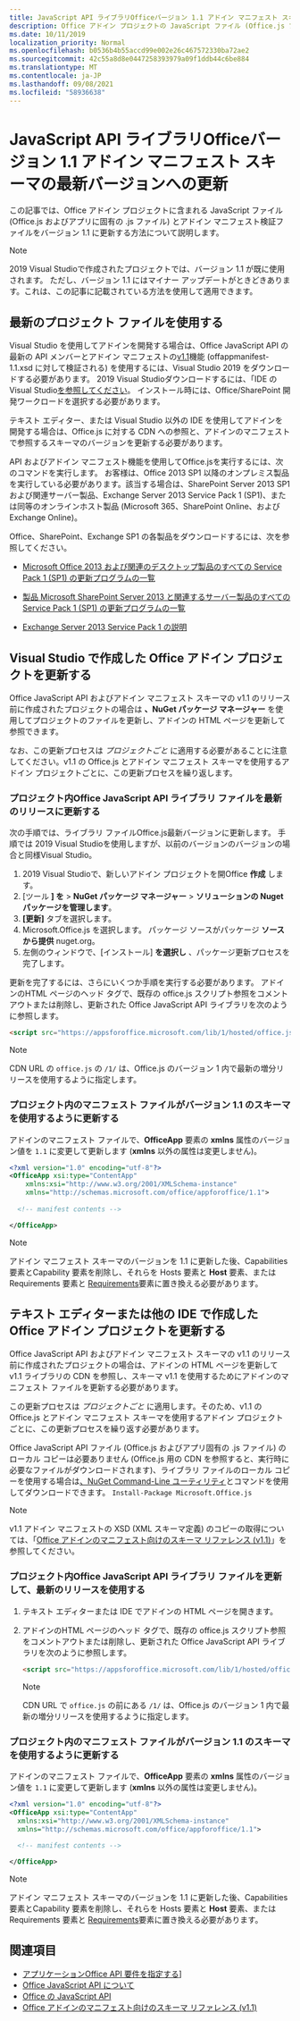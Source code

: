 ```yaml
---
title: JavaScript API ライブラリOfficeバージョン 1.1 アドイン マニフェスト スキーマの最新バージョンへの更新
description: Office アドイン プロジェクトの JavaScript ファイル (Office.js ファイルとアプリに固有の .js ファイル) とアドイン マニフェスト検証ファイルをバージョン 1.1 に更新します。
ms.date: 10/11/2019
localization_priority: Normal
ms.openlocfilehash: b0536b4b55accd99e002e26c467572330ba72ae2
ms.sourcegitcommit: 42c55a8d8e0447258393979a09f1ddb44c6be884
ms.translationtype: MT
ms.contentlocale: ja-JP
ms.lasthandoff: 09/08/2021
ms.locfileid: "58936638"
---
```

# <a name="update-to-the-latest-office-javascript-api-library-and-version-11-add-in-manifest-schema"></a>JavaScript API ライブラリOfficeバージョン 1.1 アドイン マニフェスト スキーマの最新バージョンへの更新

この記事では、Office アドイン プロジェクトに含まれる JavaScript ファイル (Office.js およびアプリに固有の .js ファイル) とアドイン マニフェスト検証ファイルをバージョン 1.1 に更新する方法について説明します。

> [!NOTE]
> 2019 Visual Studioで作成されたプロジェクトでは、バージョン 1.1 が既に使用されます。 ただし、バージョン 1.1 にはマイナー アップデートがときどきあります。これは、この記事に記載されている方法を使用して適用できます。

## <a name="use-the-most-up-to-date-project-files"></a>最新のプロジェクト ファイルを使用する

Visual Studio を使用してアドインを開発する場合は、Office JavaScript API の最新の API メンバーとアドイン マニフェストの[v1.1](../develop/add-in-manifests.md)機能 (offappmanifest-1.1.xsd に対して検証される) を使用するには、Visual Studio 2019 をダウンロードする必要があります。 2019 Visual Studioダウンロードするには、「IDE のVisual Studio[を参照してください](https://visualstudio.microsoft.com/vs/)。 インストール時には、Office/SharePoint 開発ワークロードを選択する必要があります。

テキスト エディター、または Visual Studio 以外の IDE を使用してアドインを開発する場合は、Office.js に対する CDN への参照と、アドインのマニフェストで参照するスキーマのバージョンを更新する必要があります。

API およびアドイン マニフェスト機能を使用してOffice.jsを実行するには、次のコマンドを実行します。 お客様は、Office 2013 SP1 以降のオンプレミス製品を実行している必要があります。該当する場合は、SharePoint Server 2013 SP1 および関連サーバー製品、Exchange Server 2013 Service Pack 1 (SP1)、または同等のオンラインホスト製品 (Microsoft 365、SharePoint Online、および Exchange Online)。

Office、SharePoint、Exchange SP1 の各製品をダウンロードするには、次を参照してください。

- [Microsoft Office 2013 および関連のデスクトップ製品のすべての Service Pack 1 (SP1) の更新プログラムの一覧](https://support.microsoft.com/kb/2850036)

- [製品 Microsoft SharePoint Server 2013 と関連するサーバー製品のすべての Service Pack 1 (SP1) の更新プログラムの一覧](https://support.microsoft.com/kb/2850035)

- [Exchange Server 2013 Service Pack 1 の説明](https://support.microsoft.com/kb/2926248)


## <a name="updating-an-office-add-in-project-created-with-visual-studio"></a>Visual Studio で作成した Office アドイン プロジェクトを更新する

Office JavaScript API およびアドイン マニフェスト スキーマの v1.1 のリリース前に作成されたプロジェクトの場合は **、NuGet パッケージ マネージャー** を使用してプロジェクトのファイルを更新し、アドインの HTML ページを更新して参照できます。 

なお、この更新プロセスは _プロジェクトごと_ に適用する必要があることに注意してください。v1.1 の Office.js とアドイン マニフェスト スキーマを使用するアドイン プロジェクトごとに、この更新プロセスを繰り返します。

### <a name="update-the-office-javascript-api-library-files-in-your-project-to-the-newest-release"></a>プロジェクト内Office JavaScript API ライブラリ ファイルを最新のリリースに更新する
次の手順では、ライブラリ ファイルOffice.js最新バージョンに更新します。 手順では 2019 Visual Studioを使用しますが、以前のバージョンのバージョンの場合と同様Visual Studio。

1. 2019 Visual Studioで、新しいアドイン プロジェクトを開Office **作成** します。
2. [ツール **] を**  >  **NuGet パッケージ マネージャー**  >  **ソリューションの Nuget パッケージを管理します**。
3. **[更新]** タブを選択します。
4. Microsoft.Office.js を選択します。 パッケージ ソースがパッケージ **ソースから提供** nuget.org。
5. 左側のウィンドウで、[インストール] **を選択し** 、パッケージ更新プロセスを完了します。

更新を完了するには、さらにいくつか手順を実行する必要があります。 アドインのHTML ページのヘッド タグで、既存の office.js スクリプト参照をコメントアウトまたは削除し、更新された Office JavaScript API ライブラリを次のように参照します。

  ```html
  <script src="https://appsforoffice.microsoft.com/lib/1/hosted/office.js" type="text/javascript"></script>
  ```

   > [!NOTE] 
   > CDN URL の `office.js` の `/1/` は、Office.js のバージョン 1 内で最新の増分リリースを使用するように指定します。


### <a name="update-the-manifest-file-in-your-project-to-use-schema-version-11"></a>プロジェクト内のマニフェスト ファイルがバージョン 1.1 のスキーマを使用するように更新する

アドインのマニフェスト ファイルで、**OfficeApp** 要素の **xmlns** 属性のバージョン値を `1.1` に変更して更新します (**xmlns** 以外の属性は変更しません)。

```xml
<?xml version="1.0" encoding="utf-8"?>
<OfficeApp xsi:type="ContentApp"
    xmlns:xsi="http://www.w3.org/2001/XMLSchema-instance"
    xmlns="http://schemas.microsoft.com/office/appforoffice/1.1">
  
  <!-- manifest contents -->

</OfficeApp>
```

> [!NOTE]
> アドイン マニフェスト スキーマのバージョンを 1.1 に更新した後、Capabilities 要素とCapability 要素を削除し、それらを Hosts [](../reference/manifest/hosts.md)要素と [](../reference/manifest/host.md) **Host** 要素、または Requirements 要素と [Requirements](specify-office-hosts-and-api-requirements.md)要素に置き換える必要があります。

## <a name="updating-an-office-add-in-project-created-with-a-text-editor-or-other-ide"></a>テキスト エディターまたは他の IDE で作成した Office アドイン プロジェクトを更新する

Office JavaScript API およびアドイン マニフェスト スキーマの v1.1 のリリース前に作成されたプロジェクトの場合は、アドインの HTML ページを更新して v1.1 ライブラリの CDN を参照し、スキーマ v1.1 を使用するためにアドインのマニフェスト ファイルを更新する必要があります。 

この更新プロセスは _プロジェクトごと_ に適用します。そのため、v1.1 の Office.js とアドイン マニフェスト スキーマを使用するアドイン プロジェクトごとに、この更新プロセスを繰り返す必要があります。

Office JavaScript API ファイル (Office.js およびアプリ固有の .js ファイル) のローカル コピーは必要ありません (Office.js 用の CDN を参照すると、実行時に必要なファイルがダウンロードされます)、ライブラリ ファイルのローカル コピーを使用する場合は[、NuGet Command-Line ユーティリティ](https://docs.nuget.org/consume/installing-nuget)とコマンドを使用してダウンロードできます。 `Install-Package Microsoft.Office.js`

> [!NOTE]
> v1.1 アドイン マニフェストの XSD (XML スキーマ定義) のコピーの取得については、「[Office アドインのマニフェスト向けのスキーマ リファレンス (v1.1)](../develop/add-in-manifests.md)」を参照してください。


### <a name="update-the-office-javascript-api-library-files-in-your-project-to-use-the-newest-release"></a>プロジェクト内Office JavaScript API ライブラリ ファイルを更新して、最新のリリースを使用する

1. テキスト エディターまたは IDE でアドインの HTML ページを開きます。

2. アドインのHTML ページのヘッド タグで、既存の office.js スクリプト参照をコメントアウトまたは削除し、更新された Office JavaScript API ライブラリを次のように参照します。

    ```html
    <script src="https://appsforoffice.microsoft.com/lib/1/hosted/office.js" type="text/javascript"></script>
    ```

   > [!NOTE]
   > CDN URL で `office.js` の前にある `/1/` は、Office.js のバージョン 1 内で最新の増分リリースを使用するように指定します。

### <a name="update-the-manifest-file-in-your-project-to-use-schema-version-11"></a>プロジェクト内のマニフェスト ファイルがバージョン 1.1 のスキーマを使用するように更新する

アドインのマニフェスト ファイルで、**OfficeApp** 要素の **xmlns** 属性のバージョン値を `1.1` に変更して更新します (**xmlns** 以外の属性は変更しません)。

```xml
<?xml version="1.0" encoding="utf-8"?>
<OfficeApp xsi:type="ContentApp"
  xmlns:xsi="http://www.w3.org/2001/XMLSchema-instance"
  xmlns="http://schemas.microsoft.com/office/appforoffice/1.1">
  
  <!-- manifest contents -->

</OfficeApp>
```

> [!NOTE]
> アドイン マニフェスト スキーマのバージョンを 1.1 に更新した後、Capabilities 要素とCapability 要素を削除し、それらを Hosts [](../reference/manifest/hosts.md)要素と [](../reference/manifest/host.md) **Host** 要素、または Requirements 要素と [Requirements](specify-office-hosts-and-api-requirements.md)要素に置き換える必要があります。

## <a name="see-also"></a>関連項目

- [アプリケーションOffice API 要件を指定する](specify-office-hosts-and-api-requirements.md)]
- [Office JavaScript API について](understanding-the-javascript-api-for-office.md)
- [Office の JavaScript API](../reference/javascript-api-for-office.md)
- [Office アドインのマニフェスト向けのスキーマ リファレンス (v1.1)](../develop/add-in-manifests.md)
